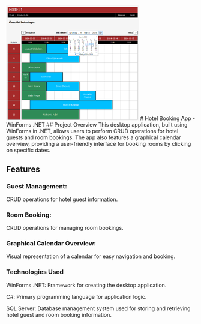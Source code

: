 <img src='./Github_Images/hotel_1.png' width=70%>
# Hotel Booking App - WinForms .NET
## Project Overview
This desktop application, built using WinForms in .NET, allows users to perform CRUD operations for hotel guests and room bookings. The app also features a graphical calendar overview, providing a user-friendly interface for booking rooms by clicking on specific dates.

## Features
### Guest Management:
CRUD operations for hotel guest information.

### Room Booking:
CRUD operations for managing room bookings.

### Graphical Calendar Overview:
Visual representation of a calendar for easy navigation and booking.

### Technologies Used
WinForms .NET: Framework for creating the desktop application.

C#: Primary programming language for application logic.

SQL Server: Database management system used for storing and retrieving hotel guest and room booking information.
